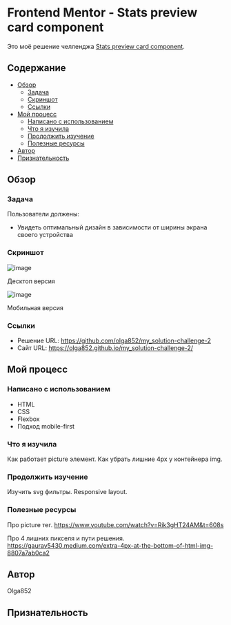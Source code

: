 # Frontend Mentor - Stats preview card component

Это моё решение челленджа [Stats preview card component](https://www.frontendmentor.io/challenges/stats-preview-card-component-8JqbgoU62).

## Содержание

- [Обзор](#обзор)
  - [Задача](#задача)
  - [Скриншот](#скриншот)
  - [Ссылки](#ссылки)
- [Мой процесс](#мой-процесс)
  - [Написано с использованием](#написано-с-использованием)
  - [Что я изучила](#что-я-изучила)
  - [Продолжить изучение](#продолжить-изучение)
  - [Полезные ресурсы](#полезные-ресурсы)
- [Автор](#автор)
- [Признательность](#признательность)

## Обзор

### Задача

Пользователи должены:

- Увидеть оптимальный дизайн в зависимости от ширины экрана своего устройства

### Скриншот

![image](https://user-images.githubusercontent.com/90684029/137591381-2ff7c1e3-8589-4640-ba9a-7176f065e8b7.png)

Десктоп версия

![image](https://user-images.githubusercontent.com/90684029/137591458-f47fe0a0-ab01-4179-8ade-87ff555915c7.png)

Мобильная версия

### Ссылки

- Решение URL: https://github.com/olga852/my_solution-challenge-2
- Сайт URL: https://olga852.github.io/my_solution-challenge-2/

## Мой процесс

### Написано с использованием

- HTML
- CSS
- Flexbox
- Подход mobile-first

### Что я изучила

Как работает picture элемент.
Как убрать лишние 4px у контейнера img.


### Продолжить изучение

Изучить svg фильтры.
Responsive layout.

### Полезные ресурсы

Про picture тег.
https://www.youtube.com/watch?v=Rik3gHT24AM&t=608s

Про 4 лишних пикселя и пути решения.
https://gaurav5430.medium.com/extra-4px-at-the-bottom-of-html-img-8807a7ab0ca2

## Автор

Olga852

## Признательность
